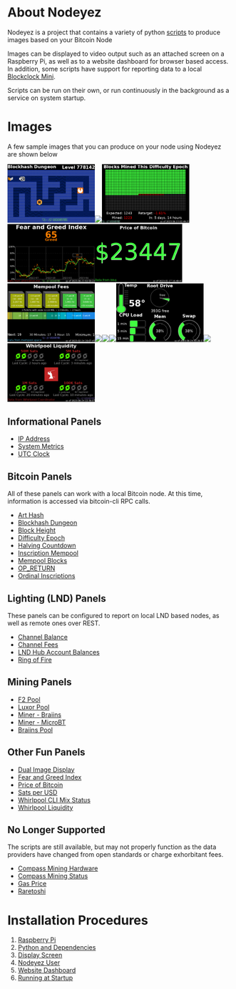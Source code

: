 # About Nodeyez

Nodeyez is a project that contains a variety of python [scripts](./scripts) to
produce images based on your Bitcoin Node

Images can be displayed to video output such as an attached screen on a
Raspberry Pi, as well as to a website dashboard for browser based access. In
addition, some scripts have support for reporting data to a local
[Blockclock Mini](https://blockclockmini.com/).

Scripts can be run on their own, or run continuously in the background as a service on system startup.

# Images

A few sample images that you can produce on your node using Nodeyez are shown below

<img src="./images/arthashdungeon.png" width=196 /><img src="./images/channelbalance.png" width=196 /><img src="./images/difficultyepoch.png" width=196 /><img src="./images/fearandgreed.png" width=196 /><img src="./images/fiatprice.png" width=196 /><img src="./images/mempoolblocks.png" width=196 /><img src="./images/minerbraiins.png" width=196 /><img src="./images/satsperusd.png" width=196 /><img src="./images/slushpool.png" width=196 /><img src="./images/sysinfo.png" width=196 /><img src="./images/whirlpoolclimix.png" width=196 /><img src="./images/whirlpoolliquidity.png" width=196 />

## Informational Panels

* [IP Address](./_docs/script-ipaddress.md)
* [System Metrics](./_docs/script-sysinfo.md)
* [UTC Clock](./_docs/script-utcclock.md)

## Bitcoin Panels

All of these panels can work with a local Bitcoin node. At this time, information is accessed via bitcoin-cli RPC calls.

* [Art Hash](./_docs/script-arthash.md)
* [Blockhash Dungeon](./_docs/script-arthashdungeon.md)
* [Block Height](./_docs/script-blockheight.md)
* [Difficulty Epoch](./_docs/script-difficultyepoch.md)
* [Halving Countdown](./_docs/script-halving.md)
* [Inscription Mempool](./_docs/script-inscriptionmempool.md)
* [Mempool Blocks](./_docs/script-mempoolblocks.md)
* [OP_RETURN](./_docs/script-opreturn.md)
* [Ordinal Inscriptions](./_docs/script-ordinals.md)

## Lighting (LND) Panels

These panels can be configured to report on local LND based nodes, as well as remote ones over REST.

* [Channel Balance](./_docs/script-channelbalance.md)
* [Channel Fees](./_docs/script-channelfees.md)
* [LND Hub Account Balances](./_docs/script-lndhub.md)
* [Ring of Fire](./_docs/script-rofstatus.md)

## Mining Panels

* [F2 Pool](./_docs/script-f2pool.md)
* [Luxor Pool](./_docs/script-luxor-mining-hashrate.md)
* [Miner - Braiins](./_docs/script-minerbraiins.md)
* [Miner - MicroBT](./_docs/script-minermicrobt.md)
* [Braiins Pool](./_docs/script-slushpool.md)

## Other Fun Panels

* [Dual Image Display](./_docs/script-nodeyezdual.md)
* [Fear and Greed Index](./_docs/script-fearandgreed.md)
* [Price of Bitcoin](./_docs/script-fiatprice.md)
* [Sats per USD](./_docs/script-satsperusd.md)
* [Whirlpool CLI Mix Status](./_docs/script-whirlpoolclimix.md)
* [Whirlpool Liquidity](./_docs/script-whirlpoolliquidity.md)

## No Longer Supported

The scripts are still available, but may not properly function as the data providers have changed from open standards or charge exhorbitant fees.

* [Compass Mining Hardware](./_docs/script-compassmininghardware.md)
* [Compass Mining Status](./_docs/script-compassminingstatus.md)
* [Gas Price](./_docs/script-gasprice.md)
* [Raretoshi](./_docs/script-raretoshi.md)

# Installation Procedures

1. [Raspberry Pi](./_install_steps/install-1-raspberrypinode.md)
2. [Python and Dependencies](./_install_steps/install-2-pythondeps.md)
3. [Display Screen](./_install_steps/install-3-displayscreen.md)
4. [Nodeyez User](./_install_steps/install-4-nodeyez.md)
5. [Website Dashboard](./_install_steps/install-5-websitedashboard.md)
6. [Running at Startup](./_install_steps/install-6-runatstartup.md)


